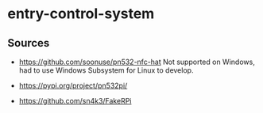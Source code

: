 # entry-control-system

## Sources

- https://github.com/soonuse/pn532-nfc-hat
Not supported on Windows, had to use Windows Subsystem for Linux to develop.

- https://pypi.org/project/pn532pi/

- https://github.com/sn4k3/FakeRPi